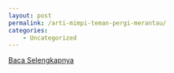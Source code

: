 ```yaml
---
layout: post
permalink: /arti-mimpi-teman-pergi-merantau/
categories:
    - Uncategorized
---
```


[Baca Selengkapnya](/10)